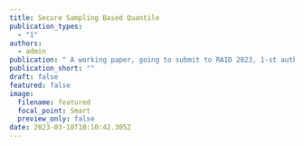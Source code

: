 ```yaml
---
title: Secure Sampling Based Quantile
publication_types:
  - "1"
authors:
  - admin
publication: " A working paper, going to submit to RAID 2023, 1-st author"
publication_short: ""
draft: false
featured: false
image:
  filename: featured
  focal_point: Smart
  preview_only: false
date: 2023-03-10T10:10:42.305Z
---
```

